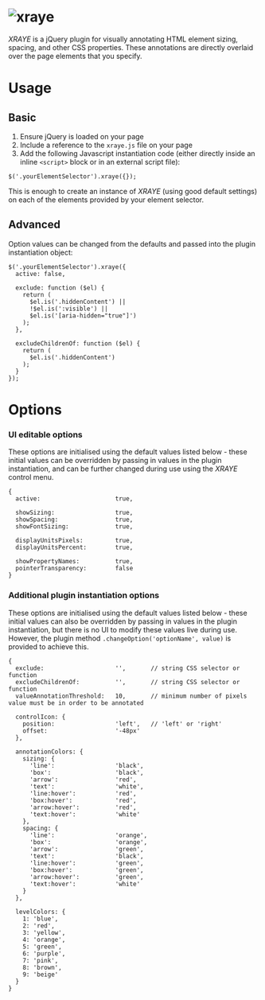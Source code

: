 ![xraye](https://wonderscore.github.io/xraye/img/logo.svg)
==========

*XRAYE* is a jQuery plugin for visually annotating HTML element sizing, spacing, and other CSS properties. These annotations are directly overlaid over the page elements that you specify.


# Usage

## Basic

1. Ensure jQuery is loaded on your page
2. Include a reference to the `xraye.js` file on your page
3. Add the following Javascript instantiation code (either directly inside an inline `<script>` block or in an external script file):

~~~~
$('.yourElementSelector').xraye({});
~~~~

This is enough to create an instance of *XRAYE* (using good default settings) on each of the elements provided by your element selector.


## Advanced

Option values can be changed from the defaults and passed into the plugin instantiation object:

~~~~
$('.yourElementSelector').xraye({
  active: false,

  exclude: function ($el) {
    return (
      $el.is('.hiddenContent') ||
      !$el.is(':visible') ||
      $el.is('[aria-hidden="true"]')
    );
  },

  excludeChildrenOf: function ($el) {
    return (
      $el.is('.hiddenContent')
    );
  }
});
~~~~


# Options

### UI editable options

These options are initialised using the default values listed below - these initial values can be overridden by passing in values in the plugin instantiation, and can be further changed during use using the *XRAYE* control menu.

~~~~
{
  active:                     true,

  showSizing:                 true,
  showSpacing:                true,
  showFontSizing:             true,

  displayUnitsPixels:         true,
  displayUnitsPercent:        true,

  showPropertyNames:          true,
  pointerTransparency:        false
}
~~~~


### Additional plugin instantiation options

These options are initialised using the default values listed below - these initial values can also be overridden by passing in values in the plugin instantiation, but there is no UI to modify these values live during use. However, the plugin method `.changeOption('optionName', value)` is provided to achieve this.

~~~~
{
  exclude:                    '',       // string CSS selector or function
  excludeChildrenOf:          '',       // string CSS selector or function
  valueAnnotationThreshold:   10,       // minimum number of pixels value must be in order to be annotated

  controlIcon: {
    position:                 'left',   // 'left' or 'right'
    offset:                   '-48px'
  },

  annotationColors: {
    sizing: {
      'line':                 'black',
      'box':                  'black',
      'arrow':                'red',
      'text':                 'white',
      'line:hover':           'red',
      'box:hover':            'red',
      'arrow:hover':          'red',
      'text:hover':           'white'
    },
    spacing: {
      'line':                 'orange',
      'box':                  'orange',
      'arrow':                'green',
      'text':                 'black',
      'line:hover':           'green',
      'box:hover':            'green',
      'arrow:hover':          'green',
      'text:hover':           'white'
    }
  },

  levelColors: {
    1: 'blue',
    2: 'red',
    3: 'yellow',
    4: 'orange',
    5: 'green',
    6: 'purple',
    7: 'pink',
    8: 'brown',
    9: 'beige'
  }
}
~~~~
